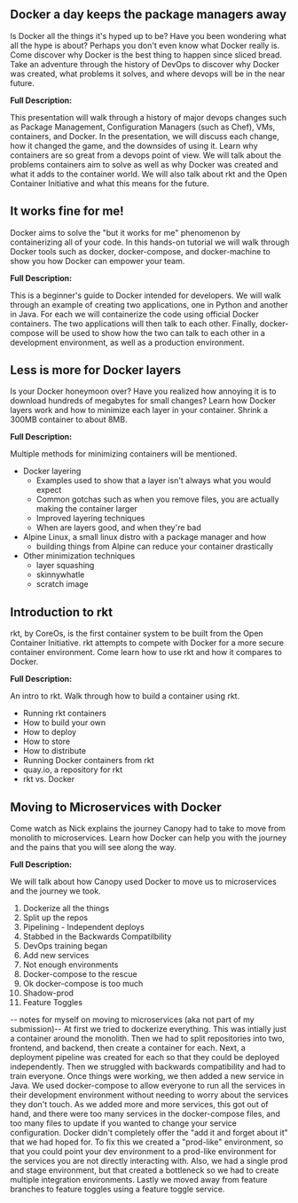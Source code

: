 ## Docker a day keeps the package managers away

Is Docker all the things it's hyped up to be? Have you been wondering what all the hype is about? Perhaps you don't even know what Docker really is. Come discover why Docker is the best thing to happen since sliced bread. Take an adventure through the history of DevOps to discover why Docker was created, what problems it solves, and where devops will be in the near future. 

**Full Description:**

This presentation will walk through a history of major devops changes such as Package Management, Configuration Managers (such as Chef), VMs, containers, and Docker. In the presentation, we will discuss each change, how it changed the game, and the downsides of using it. Learn why containers are so great from a devops point of view. We will talk about the problems containers aim to solve as well as why Docker was created and what it adds to the container world. We will also talk about rkt and the Open Container Initiative and what this means for the future.

## It works fine for me!

Docker aims to solve the "but it works for me" phenomenon by containerizing all of your code. In this hands-on tutorial we will walk through Docker tools such as docker, docker-compose, and docker-machine to show you how Docker can empower your team. 

**Full Description:**

This is a beginner's guide to Docker intended for developers. We will walk through an example of creating two applications, one in Python and another in Java. For each we will containerize the code using official Docker containers. The two applications will then talk to each other. Finally, docker-compose will be used to show how the two can talk to each other in a development environment, as well as a production environment.


## Less is more for Docker layers

Is your Docker honeymoon over? Have you realized how annoying it is to download hundreds of megabytes for small changes? Learn how Docker layers work and how to minimize each layer in your container. Shrink a 300MB container to about 8MB.

**Full Description:**

Multiple methods for minimizing containers will be mentioned. 
* Docker layering 
  * Examples used to show that a layer isn't always what you would expect
  * Common gotchas such as when you remove files, you are actually making the container larger
  * Improved layering techniques
  * When are layers good, and when they're bad
* Alpine Linux, a small linux distro with a package manager and how 
  * building things from Alpine can reduce your container drastically
* Other minimization techniques
  * layer squashing
  * skinnywhatle
  * scratch image

## Introduction to rkt

rkt, by CoreOs, is the first container system to be built from the Open Container Initiative. rkt attempts to compete with Docker for a more secure container environment. Come learn how to use rkt and how it compares to Docker.

**Full Description:**

An intro to rkt. Walk through how to build a container using rkt. 
* Running rkt containers
* How to build your own
* How to deploy
* How to store
* How to distribute
* Running Docker containers from rkt
* quay.io, a repository for rkt
* rkt vs. Docker

## Moving to Microservices with Docker

Come watch as Nick explains the journey Canopy had to take to move from monolith to microservices. Learn how Docker can help you with the journey and the pains that you will see along the way.

**Full Description:**

We will talk about how Canopy used Docker to move us to microservices and the journey we took. 

1. Dockerize all the things
1. Split up the repos
1. Pipelining - Independent deploys
1. Stabbed in the Backwards Compatilbility
1. DevOps training began
1. Add new services
1. Not enough environments
1. Docker-compose to the rescue
1. Ok docker-compose is too much
1. Shadow-prod
1. Feature Toggles

-- notes for myself on moving to microservices (aka not part of my submission)--
At first we tried to dockerize everything. This was intially just a container around the monolith. Then we had to split repositories into two, frontend, and backend, then create a container for each. Next, a deployment pipeline was created for each so that they could be deployed independently. Then we struggled with backwards compatibility and had to train everyone. Once things were working, we then added a new service in Java. We used docker-compose to allow everyone to run all the services in their development environment without needing to worry about the services they don't touch. As we added more and more services, this got out of hand, and there were too many services in the docker-compose files, and too many files to update if you wanted to change your service configuration. Docker didn't completely offer the "add it and forget about it" that we had hoped for. To fix this we created a "prod-like" environment, so that you could point your dev environment to a prod-like environment for the services you are not directly interacting with.
Also, we had a single prod and stage environment, but that created a bottleneck so we had to create multiple integration environments. Lastly we moved away from feature branches to feature toggles using a feature toggle service.
